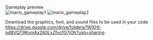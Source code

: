 Gameplay preview 
</br>
![mario_gameplay1](mario_gameplay1.gif)
![mario_gameplay2](mario_gameplay2.gif)

Download the graphics, font, and sound files to be used in your code
https://drive.google.com/drive/folders/1WXHI-pd8VQT9KvmAx280LxZfvcfG7jOh?usp=sharing
